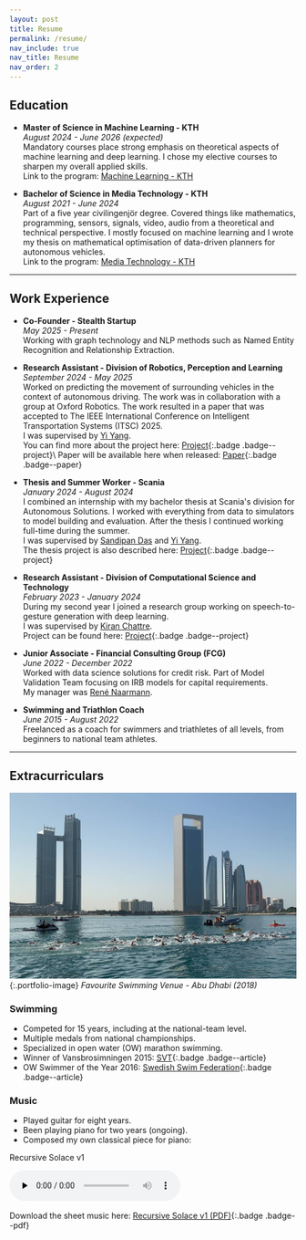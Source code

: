 ```yaml
---
layout: post
title: Resume
permalink: /resume/
nav_include: true
nav_title: Resume
nav_order: 2
---
```


## Education
- **Master of Science in Machine Learning - KTH**\
*August 2024 - June 2026 (expected)*\
Mandatory courses place strong emphasis on theoretical aspects of machine learning and deep learning. 
I chose my elective courses to sharpen my overall applied skills.\
Link to the program: [Machine Learning - KTH](https://www.kth.se/en/studies/master/machine-learning/msc-machine-learning)

- **Bachelor of Science in Media Technology - KTH**\
*August 2021 - June 2024*\
Part of a five year civilingenjör degree. Covered things like mathematics, programming, sensors, signals,
video, audio from a theoretical and technical perspective. I mostly focused on machine learning
and I wrote my thesis on mathematical optimisation of data-driven planners for autonomous vehicles.\
Link to the program: [Media Technology - KTH](https://www.kth.se/utbildning/civilingenjor/medieteknik)

---

## Work Experience
- **Co-Founder - Stealth Startup**\
*May 2025 - Present*\
Working with graph technology and NLP methods such as Named Entity Recognition and Relationship Extraction.

- **Research Assistant - Division of Robotics, Perception and Learning**\
*September 2024 - May 2025*\
Worked on predicting the movement of surrounding vehicles in the context of autonomous driving. The work was in collaboration with a group at Oxford Robotics. The work resulted in a paper that was accepted to The IEEE International Conference on Intelligent Transportation Systems (ITSC) 2025.\
I was supervised by [Yi Yang](https://www.linkedin.com/in/yi-carol-yang-043b53133/).\
You can find more about the project here: [Project](/portfolio/#ad-prediction-project){:.badge .badge--project}\\
Paper will be available here when released: [Paper](https://ieee-itsc.org/2025/){:.badge .badge--paper}

- **Thesis and Summer Worker - Scania**\
*January 2024 - August 2024*\
I combined an internship with my bachelor thesis at Scania's division for Autonomous Solutions. 
I worked with everything from data to simulators to model building and evaluation. 
After the thesis I continued working full-time during the summer.\
I was supervised by [Sandipan Das](https://www.linkedin.com/in/imsandipan/) and [Yi Yang](https://www.linkedin.com/in/yi-carol-yang-043b53133/).\
The thesis project is also described here: [Project](/portfolio/#bachelor-thesis){:.badge .badge--project}


- **Research Assistant - Division of Computational Science and Technology**\
*February 2023 - January 2024*\
During my second year I joined a research group working on speech-to-gesture generation with deep learning.\
I was supervised by [Kiran Chattre](https://www.linkedin.com/in/kiranchhatre/).\
Project can be found here: [Project](/portfolio/#s2g-project){:.badge .badge--project}

- **Junior Associate - Financial Consulting Group (FCG)**\
*June 2022 - December 2022*\
Worked with data science solutions for credit risk. 
Part of Model Validation Team focusing on IRB models for capital requirements.\
My manager was [René Naarmann](https://www.linkedin.com/in/ren%C3%A9-naarmann-b7948182/).

- **Swimming and Triathlon Coach**\
*June 2015 - August 2022*\
Freelanced as a coach for swimmers and triathletes of all levels, from beginners to national team athletes.

---

## Extracurriculars
![Open Water Swimming](/assets/img/ow-abu-dhabi.jpg){:.portfolio-image}
*Favourite Swimming Venue - Abu Dhabi (2018)*

### Swimming 
- Competed for 15 years, including at the national-team level. 
- Multiple medals from national championships. 
- Specialized in open water (OW) marathon swimming.
- Winner of Vansbrosimningen 2015: [SVT](https://www.svt.se/nyheter/lokalt/varmland/varmlandska-vinnare-i-vansbro){:.badge .badge--article}
- OW Swimmer of the Year 2016: [Swedish Swim Federation](https://simidrottslandslagen.se/arets-simidrottare/2016/){:.badge .badge--article}
<!-- - [Aqua Inspiration](https://aquainspiration.se/2020/10/08/simon-wanna-tanker-utanfor-bassangen/){:.badge .badge--article} -->

### Music
- Played guitar for eight years. 
- Been playing piano for two years (ongoing).
- Composed my own classical piece for piano: 

<div class="audio-card">
  <p>Recursive Solace v1</p>
  <audio controls preload="none">
    <source src="{{ '/assets/audio/RecursiveSolace.mp3' | relative_url }}" type="audio/mpeg">
    Your browser does not support the audio element.
    <a href="{{ '/assets/audio/RecursiveSolace.mp3' | relative_url }}">Download MP3</a>.
  </audio>
</div>

Download the sheet music here: [Recursive Solace v1 (PDF)](/assets/pdf/RecursiveSolace-v1.pdf){:.badge .badge--pdf}

<!-- <div class="link-badges">
  <a class="badge badge--pdf" href="{{ '/assets/pdf/Recursive Solace v1.pdf' | relative_url }}" download>Recursive Solace v1 (PDF)</a>
</div> -->